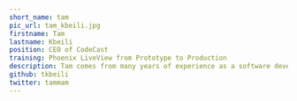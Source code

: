 ```yaml
---
short_name: tam
pic_url: tam_kbeili.jpg
firstname: Tam
lastname: Kbeili
position: CEO of CodeCast
training: Phoenix LiveView from Prototype to Production
description: Tam comes from many years of experience as a software developer in Vancouver, Canada, where he founded and led a bootcamp teaching web development. Now as founder and CEO of CodeCast, a streaming platform for developer education, Tam is using his diverse experience as both a developer and educator to help others teach more effective remote workshops and bring programming skills to a wider audience.
github: tkbeili
twitter: tammam
---
```

